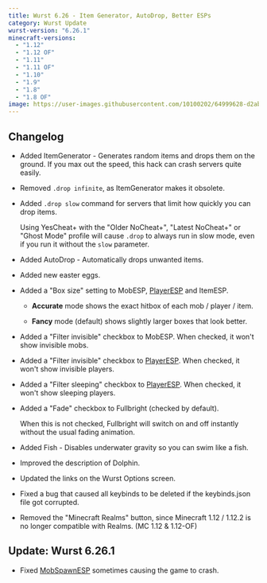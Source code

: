 ```yaml
---
title: Wurst 6.26 - Item Generator, AutoDrop, Better ESPs
category: Wurst Update
wurst-version: "6.26.1"
minecraft-versions:
  - "1.12"
  - "1.12 OF"
  - "1.11"
  - "1.11 OF"
  - "1.10"
  - "1.9"
  - "1.8"
  - "1.8 OF"
image: https://user-images.githubusercontent.com/10100202/64999628-d2abd680-d8e8-11e9-8ccc-2d5c21342358.jpg
---
```

## Changelog

- Added ItemGenerator - Generates random items and drops them on the ground. If you max out the speed, this hack can crash servers quite easily.

- Removed `.drop infinite`, as ItemGenerator makes it obsolete.

- Added `.drop slow` command for servers that limit how quickly you can drop items.

  Using YesCheat+ with the "Older NoCheat+", "Latest NoCheat+" or "Ghost Mode" profile will cause `.drop` to always run in slow mode, even if you run it without the `slow` parameter.

- Added AutoDrop - Automatically drops unwanted items.

- Added new easter eggs.

- Added a "Box size" setting to MobESP, [PlayerESP](https://wiki.wurstclient.net/playeresp) and ItemESP.

  - **Accurate** mode shows the exact hitbox of each mob / player / item.

  - **Fancy** mode (default) shows slightly larger boxes that look better.

- Added a "Filter invisible" checkbox to MobESP. When checked, it won't show invisible mobs.

- Added a "Filter invisible" checkbox to [PlayerESP](https://wiki.wurstclient.net/playeresp). When checked, it won't show invisible players.

- Added a "Filter sleeping" checkbox to [PlayerESP](https://wiki.wurstclient.net/playeresp). When checked, it won't show sleeping players.

- Added a "Fade" checkbox to Fullbright (checked by default).

  When this is not checked, Fullbright will switch on and off instantly without the usual fading animation.

- Added Fish - Disables underwater gravity so you can swim like a fish.

- Improved the description of Dolphin.

- Updated the links on the Wurst Options screen.

- Fixed a bug that caused all keybinds to be deleted if the keybinds.json file got corrupted.

- Removed the "Minecraft Realms" button, since Minecraft 1.12 / 1.12.2 is no longer compatible with Realms. (MC 1.12 & 1.12-OF)

## Update: Wurst 6.26.1

- Fixed [MobSpawnESP](https://wiki.wurstclient.net/mobspawnesp) sometimes causing the game to crash.
